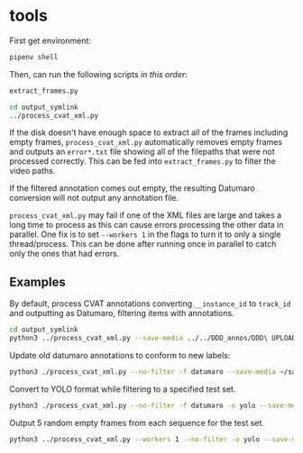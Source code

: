 # tools

First get environment:

```bash
pipenv shell
```

Then, can run the following scripts *in this order*:
```bash
extract_frames.py

cd output_symlink
../process_cvat_xml.py
```

If the disk doesn't have enough space to extract all of the frames
including empty frames, `process_cvat_xml.py` automatically removes
empty frames and outputs an `error*.txt` file showing all of the
filepaths that were not processed correctly. This can be fed into
`extract_frames.py` to filter the video paths.

If the filtered annotation comes out empty, the resulting Datumaro
conversion will not output any annotation file.

`process_cvat_xml.py` may fail if one of the XML files are large
and takes a long time to process as this can cause errors processing
the other data in parallel. One fix is to set `--workers 1` in the
flags to turn it to only a single thread/process. This can be done
after running once in parallel to catch only the ones that had errors. 

## Examples

By default, process CVAT annotations converting `__instance_id` to `track_id` and outputting as Datumaro, filtering items with annotations.
```bash
cd output_symlink
python3 ../process_cvat_xml.py --save-media ../../DDD_annos/DDD\ UPLOAD/ /mnt/ayumissd4tb/masamim/salm_dataset_koeye_kwakwa_2024-03-01/ ../../2023_combined_salmon.yaml
```

Update old datumaro annotations to conform to new labels:
```bash
python3 ./process_cvat_xml.py --no-filter -f datumaro --save-media ~/salmon-computer-vision/utils/datum_proj_kitwanga/ /mnt/ayumissd4tb/masamim/salm_dataset_kitwanga_2019-2020/ ../2023_combined_salmon.yaml
```

Convert to YOLO format while filtering to a specified test set.
```bash
python3 ./process_cvat_xml.py --no-filter -f datumaro -o yolo --save-media --set-file ../train_splits/test_koeye_2023.csv /mnt/ayumissd4tb/masamim/salm_dataset_koeye_kwakwa_2024-03-01/ /mnt/ayumissd4tb/masamim/salm_dataset_yolo_koeye_2023/test ../2023_combined_salmon.yaml
```

Output 5 random empty frames from each sequence for the test set.
```bash
python3 ../process_cvat_xml.py --workers 1 --no-filter -o yolo --save-media --empty-only --num-empty 5 --set-file ../../train_splits/test_koeye_2023.csv --anno-name output.xml ../../DDD_annos/DDD\ UPLOAD /mnt/ayumissd4tb/masamim/salm_dataset_yolo_empty_koeye_2023/test ../../2023_combined_salmon.yaml
```
